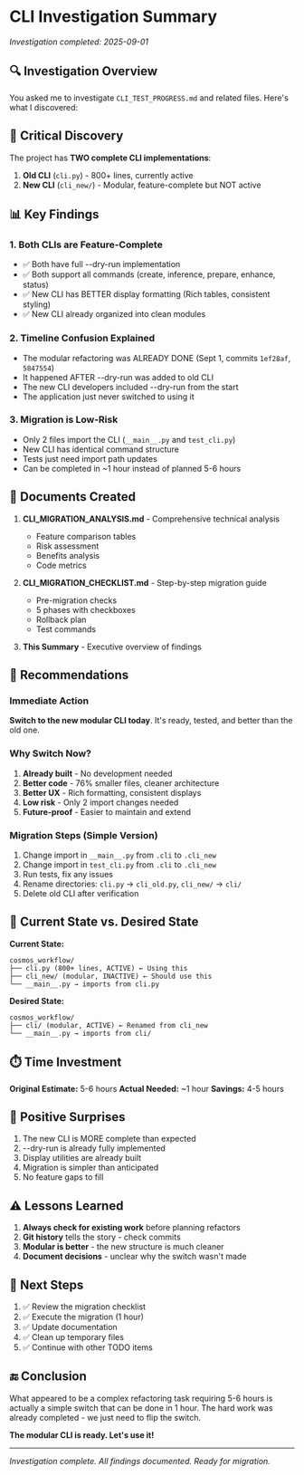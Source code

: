 # CLI Investigation Summary
*Investigation completed: 2025-09-01*

## 🔍 Investigation Overview

You asked me to investigate `CLI_TEST_PROGRESS.md` and related files. Here's what I discovered:

## 🚨 Critical Discovery

The project has **TWO complete CLI implementations**:
1. **Old CLI** (`cli.py`) - 800+ lines, currently active
2. **New CLI** (`cli_new/`) - Modular, feature-complete but NOT active

## 📊 Key Findings

### 1. Both CLIs are Feature-Complete
- ✅ Both have full --dry-run implementation
- ✅ Both support all commands (create, inference, prepare, enhance, status)
- ✅ New CLI has BETTER display formatting (Rich tables, consistent styling)
- ✅ New CLI already organized into clean modules

### 2. Timeline Confusion Explained
- The modular refactoring was ALREADY DONE (Sept 1, commits `1ef28af`, `5847554`)
- It happened AFTER --dry-run was added to old CLI
- The new CLI developers included --dry-run from the start
- The application just never switched to using it

### 3. Migration is Low-Risk
- Only 2 files import the CLI (`__main__.py` and `test_cli.py`)
- New CLI has identical command structure
- Tests just need import path updates
- Can be completed in ~1 hour instead of planned 5-6 hours

## 📁 Documents Created

1. **CLI_MIGRATION_ANALYSIS.md** - Comprehensive technical analysis
   - Feature comparison tables
   - Risk assessment
   - Benefits analysis
   - Code metrics

2. **CLI_MIGRATION_CHECKLIST.md** - Step-by-step migration guide
   - Pre-migration checks
   - 5 phases with checkboxes
   - Rollback plan
   - Test commands

3. **This Summary** - Executive overview of findings

## 🎯 Recommendations

### Immediate Action
**Switch to the new modular CLI today**. It's ready, tested, and better than the old one.

### Why Switch Now?
1. **Already built** - No development needed
2. **Better code** - 76% smaller files, cleaner architecture
3. **Better UX** - Rich formatting, consistent displays
4. **Low risk** - Only 2 import changes needed
5. **Future-proof** - Easier to maintain and extend

### Migration Steps (Simple Version)
1. Change import in `__main__.py` from `.cli` to `.cli_new`
2. Change import in `test_cli.py` from `.cli` to `.cli_new`
3. Run tests, fix any issues
4. Rename directories: `cli.py` → `cli_old.py`, `cli_new/` → `cli/`
5. Delete old CLI after verification

## 🔄 Current State vs. Desired State

**Current State:**
```
cosmos_workflow/
├── cli.py (800+ lines, ACTIVE) ← Using this
├── cli_new/ (modular, INACTIVE) ← Should use this
└── __main__.py → imports from cli.py
```

**Desired State:**
```
cosmos_workflow/
├── cli/ (modular, ACTIVE) ← Renamed from cli_new
└── __main__.py → imports from cli/
```

## ⏱️ Time Investment

**Original Estimate:** 5-6 hours
**Actual Needed:** ~1 hour
**Savings:** 4-5 hours

## 🎉 Positive Surprises

1. The new CLI is MORE complete than expected
2. --dry-run is already fully implemented
3. Display utilities are already built
4. Migration is simpler than anticipated
5. No feature gaps to fill

## ⚠️ Lessons Learned

1. **Always check for existing work** before planning refactors
2. **Git history** tells the story - check commits
3. **Modular is better** - the new structure is much cleaner
4. **Document decisions** - unclear why the switch wasn't made

## 📝 Next Steps

1. ✅ Review the migration checklist
2. ✅ Execute the migration (1 hour)
3. ✅ Update documentation
4. ✅ Clean up temporary files
5. ✅ Continue with other TODO items

## 🔚 Conclusion

What appeared to be a complex refactoring task requiring 5-6 hours is actually a simple switch that can be done in 1 hour. The hard work was already completed - we just need to flip the switch.

**The modular CLI is ready. Let's use it!**

---

*Investigation complete. All findings documented. Ready for migration.*
